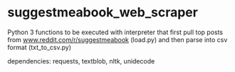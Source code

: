 # suggestmeabook_web_scraper
Python 3 functions to be executed with interpreter that first pull top posts from www.reddit.com/r/suggestmeabook (load.py) and then parse into csv format (txt_to_csv.py)

dependencies: requests, textblob, nltk, unidecode
